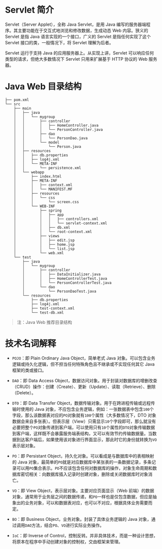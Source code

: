 # Servlet 简介

Servlet（Server Applet），全称 Java Servlet，是用 Java 编写的服务器端程序。其主要功能在于交互式地浏览和修改数据，生成动态 Web 内容。狭义的 Servlet 是指 Java 语言实现的一个接口，广义的 Servlet 是指任何实现了这个 Servlet 接口的类，一般情况下，将 Servlet 理解为后者。

Servlet 运行于支持 Java 的应用服务器上。从实现上讲，Servlet 可以响应任何类型的请求，但绝大多数情况下 Servlet 只用来扩展基于 HTTP 协议的 Web 服务器。

# Java Web 目录结构

```plain
├── pom.xml
└── src
    ├── main
    │   ├── java
    │   │   └── mygroup
    │   │       ├── controller
    │   │       │   ├── HomeController.java
    │   │       │   └── PersonController.java
    │   │       ├── dao
    │   │       │   └── PersonDao.java
    │   │       └── model
    │   │           └── Person.java
    │   ├── resources
    │   │   ├── db.properties
    │   │   ├── log4j.xml
    │   │   └── META-INF
    │   │       └── persistence.xml
    │   └── webapp
    │       ├── index.html
    │       ├── META-INF
    │       │   ├── context.xml
    │       │   └── MANIFEST.MF
    │       ├── resources
    │       │   └── css
    │       │       └── screen.css
    │       └── WEB-INF
    │           ├── spring
    │           │   ├── app
    │           │   │   ├── controllers.xml
    │           │   │   └── servlet-context.xml
    │           │   ├── db.xml
    │           │   └── root-context.xml
    │           ├── views
    │           │   ├── edit.jsp
    │           │   ├── home.jsp
    │           │   └── list.jsp
    │           └── web.xml
    └── test
        ├── java
        │   └── mygroup
        │       ├── controller
        │       │   ├── DataInitializer.java
        │       │   ├── HomeControllerTest.java
        │       │   └── PersonControllerTest.java
        │       └── dao
        │           └── PersonDaoTest.java
        └── resources
            ├── db.properties
            ├── log4j.xml
            ├── test-context.xml
            └── test-db.xml
```
> 注：Java Web 推荐目录结构

# 技术名词解释

- `POJO`：即 Plain Ordinary Java Object，简单老式 Java 对象。可以包含业务逻辑或持久化逻辑，但不担当任何特殊角色且不继承或不实现任何其它 Java 框架的类或接口。

- `DAO`：即 Data Access Object，数据访问对象。用于封装对数据库的增删改查（CRUD）操作：创建（Create）、更新（Update）、读取（Retrieve）、删除（Delete）。

- `DTO`：即 Data Transfer Object，数据传输对象。用于在跨进程传输或远程传输时使用的 Java 对象，不应包含业务逻辑，例如：一张数据表中包含`100`个字段，那么该数据表对应的`PO`对象就有`100`个属性（大多数情况下，DTO 对象数据会来自多张表）。但表示层（View）只需显示`10`个字段即可，那么就没有必要把整个`PO`对象传递到客户端，可以使用只有`10`个属性的`DTO`对象传输数据到客户端，这样既不会暴露服务端表结构，又可以有效节约传输数据量。当数据到达客户端后，如果使用该对象进行界面显示，那此时它的身份就转换为`VO`表示层对象。

- `PO`：即 Persistant Object，持久化对象。可以看成是与数据库中的表相映射的 Java 对象，最简单的`PO`就是对应数据库中某张表的一条数据记录，多条记录可以用`PO`集合表示。`PO`不应该包含任何对数据库的操作，对象生命周期和数据库密切相关：向数据库插入记录时创建对象，删除或关闭数据库时对象消亡。

- `VO`：即 View Object，表示层对象。主要对应页面显示（Web 前端）的数据对象，通常用于业务层之间的数据传递，和`PO`一样也是仅包含数据，但应是抽象出的业务对象，可以和数据表对应，也可以不对应，根据具体业务需要而定。

- `BO`：即 Business Object，业务对象。封装了具体业务逻辑的 Java 对象，通过调用`DAO`方法，结合`PO`、`VO`进行实际业务操作。

- `IoC`：即 Inverse of Control，控制反转。并非具体技术，而是一种设计思想，将原本在程序中手动创建对象的控制权，交由框架来管理。

<!-- EOF -->
